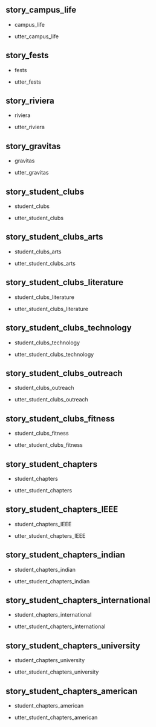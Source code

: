 ## story_campus_life
* campus_life
- utter_campus_life

## story_fests
* fests
 - utter_fests

## story_riviera
* riviera
 - utter_riviera

## story_gravitas
* gravitas
 - utter_gravitas

## story_student_clubs
* student_clubs
 - utter_student_clubs

## story_student_clubs_arts
* student_clubs_arts
 - utter_student_clubs_arts

## story_student_clubs_literature
* student_clubs_literature
 - utter_student_clubs_literature

## story_student_clubs_technology
* student_clubs_technology
 - utter_student_clubs_technology

## story_student_clubs_outreach
* student_clubs_outreach
 - utter_student_clubs_outreach

## story_student_clubs_fitness
* student_clubs_fitness
 - utter_student_clubs_fitness

## story_student_chapters
* student_chapters
 - utter_student_chapters

## story_student_chapters_IEEE
* student_chapters_IEEE
 - utter_student_chapters_IEEE

## story_student_chapters_indian
* student_chapters_indian
 - utter_student_chapters_indian

## story_student_chapters_international
* student_chapters_international
 - utter_student_chapters_international

## story_student_chapters_university
* student_chapters_university
 - utter_student_chapters_university

## story_student_chapters_american
* student_chapters_american
 - utter_student_chapters_american